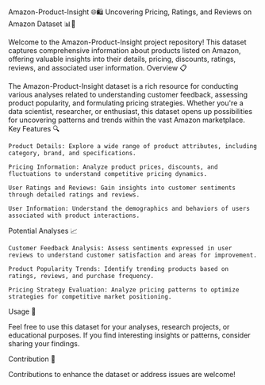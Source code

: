 Amazon-Product-Insight 🌐🛍️
Uncovering Pricing, Ratings, and Reviews on Amazon Dataset 📊🌟

Welcome to the Amazon-Product-Insight project repository! This dataset captures comprehensive information about products listed on Amazon, offering valuable insights into their details, pricing, discounts, ratings, reviews, and associated user information.
Overview 📋

The Amazon-Product-Insight dataset is a rich resource for conducting various analyses related to understanding customer feedback, assessing product popularity, and formulating pricing strategies. Whether you're a data scientist, researcher, or enthusiast, this dataset opens up possibilities for uncovering patterns and trends within the vast Amazon marketplace.
Key Features 🔍

    Product Details: Explore a wide range of product attributes, including category, brand, and specifications.

    Pricing Information: Analyze product prices, discounts, and fluctuations to understand competitive pricing dynamics.

    User Ratings and Reviews: Gain insights into customer sentiments through detailed ratings and reviews.

    User Information: Understand the demographics and behaviors of users associated with product interactions.

Potential Analyses 📈

    Customer Feedback Analysis: Assess sentiments expressed in user reviews to understand customer satisfaction and areas for improvement.

    Product Popularity Trends: Identify trending products based on ratings, reviews, and purchase frequency.

    Pricing Strategy Evaluation: Analyze pricing patterns to optimize strategies for competitive market positioning.

Usage 🚀

Feel free to use this dataset for your analyses, research projects, or educational purposes. If you find interesting insights or patterns, consider sharing your findings.

Contribution 🤝

Contributions to enhance the dataset or address issues are welcome! 